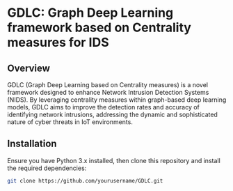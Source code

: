 # GDLC: Graph Deep Learning framework based on Centrality measures for IDS

## Overview
GDLC (Graph Deep Learning based on Centrality measures) is a novel framework designed to enhance Network Intrusion Detection Systems (NIDS). By leveraging centrality measures within graph-based deep learning models, GDLC aims to improve the detection rates and accuracy of identifying network intrusions, addressing the dynamic and sophisticated nature of cyber threats in IoT environments.


<!-- ## General Scheme -->
<!-- ![image](https://github.com/) -->

## Installation
Ensure you have Python 3.x installed, then clone this repository and install the required dependencies:

```sh
git clone https://github.com/yourusername/GDLC.git
```
<!-- 
## Citation
If you use GDLC in your research, please cite our project as follows: -->